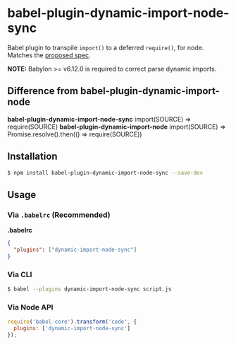 # babel-plugin-dynamic-import-node-sync

Babel plugin to transpile `import()` to a deferred `require()`, for node. Matches the [proposed spec](https://github.com/domenic/proposal-import-function).

**NOTE:** Babylon >= v6.12.0 is required to correct parse dynamic imports.

## Difference from babel-plugin-dynamic-import-node

**babel-plugin-dynamic-import-node-sync** import(SOURCE) => require(SOURCE)
**babel-plugin-dynamic-import-node** import(SOURCE) => Promise.resolve().then(() => require(SOURCE))

## Installation

```sh
$ npm install babel-plugin-dynamic-import-node-sync --save-dev
```

## Usage

### Via `.babelrc` (Recommended)

**.babelrc**

```json
{
  "plugins": ["dynamic-import-node-sync"]
}
```

### Via CLI

```sh
$ babel --plugins dynamic-import-node-sync script.js
```

### Via Node API

```javascript
require('babel-core').transform('code', {
  plugins: ['dynamic-import-node-sync']
});
```
